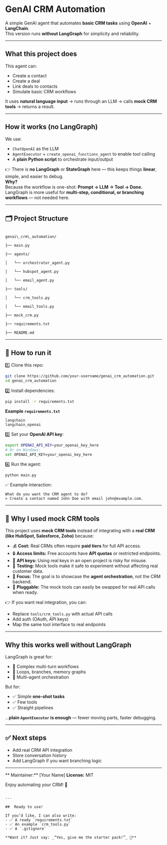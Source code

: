 # GenAI CRM Automation

A simple GenAI agent that automates **basic CRM tasks** using **OpenAI** + **LangChain**.  
This version runs **without LangGraph** for simplicity and reliability.

---

## What this project does

This agent can:
- Create a contact
- Create a deal
- Link deals to contacts
- Simulate basic CRM workflows

It uses **natural language input** → runs through an LLM → calls **mock CRM tools** → returns a result.

---

## How it works (no LangGraph)

We use:
- `ChatOpenAI` as the LLM
- `AgentExecutor` + `create_openai_functions_agent` to enable tool calling
- A **plain Python script** to orchestrate input/output

👉 There is **no LangGraph** or **StateGraph** here — this keeps things **linear**, simple, and easier to debug.  
**Why?**  
Because the workflow is one-shot:
**Prompt → LLM → Tool → Done.**  
LangGraph is more useful for **multi-step, conditional, or branching workflows** — not needed here.

---

## 🗂️ Project Structure

```

genai\_crm\_automation/

├── main.py

├── agents/

│   └── orchestrator_agent.py

│   └── hubspot_agent.py

│   └── email_agent.py

├── tools/

│   └── crm_tools.py

│   └── email_tools.py

├── mock_crm.py

├── requirements.txt

├── README.md

````

---

## 🚀 How to run it

1️⃣ Clone this repo:

```bash
git clone https://github.com/your-username/genai_crm_automation.git
cd genai_crm_automation
````

2️⃣ Install dependencies:

```bash
pip install -r requirements.txt
```

**Example `requirements.txt`**

```
langchain
langchain_openai
```

3️⃣ Set your **OpenAI API key**:

```bash
export OPENAI_API_KEY=your_openai_key_here
# Or on Windows:
set OPENAI_API_KEY=your_openai_key_here
```

4️⃣ Run the agent:

```bash
python main.py
```

✅ Example interaction:

```
What do you want the CRM agent to do?
> Create a contact named John Doe with email john@example.com.
```

---

## 🧩 Why I used **mock CRM tools**

This project uses **mock CRM tools** instead of integrating with a **real CRM (like HubSpot, Salesforce, Zoho)** because:

* 💰 **Cost:** Real CRMs often require **paid tiers** for full API access.
* 🔒 **Access limits:** Free accounts have **API quotas** or restricted endpoints.
* 🔑 **API keys:** Using real keys in an open project is risky for misuse.
* 🧪 **Testing:** Mock tools make it safe to experiment without affecting real customer data.
* 🧩 **Focus:** The goal is to showcase the **agent orchestration**, not the CRM backend.
* 🔗 **Pluggable:** The mock tools can easily be swapped for real API calls when ready.

👉 If you want real integration, you can:

* Replace `tools/crm_tools.py` with actual API calls
* Add auth (OAuth, API keys)
* Map the same tool interface to real endpoints

---

## Why this works well **without LangGraph**

LangGraph is great for:

* 🧵 Complex multi-turn workflows
* 🔄 Loops, branches, memory graphs
* 🤝 Multi-agent orchestration

But for:

* ✅ Simple **one-shot tasks**
* ✅ Few tools
* ✅ Straight pipelines

...**plain `AgentExecutor` is enough** — fewer moving parts, faster debugging.

---

## ✅ Next steps

* Add real CRM API integration
* Store conversation history
* Add LangGraph if you want branching logic

---

** Maintainer:** \[Your Name]
**License:** MIT

Enjoy automating your CRM! 🚀

```

---

##  Ready to use!

If you’d like, I can also write:
- ✅ A ready `requirements.txt`
- ✅ An example `crm_tools.py`
- ✅ A `.gitignore`

**Want it? Just say: _“Yes, give me the starter pack!”_ 🚀**
```
